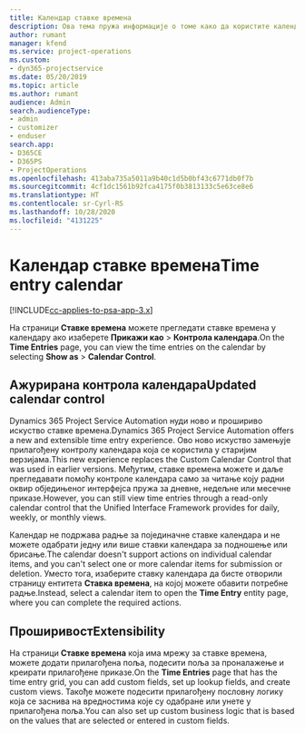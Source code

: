 ```yaml
---
title: Календар ставке времена
description: Ова тема пружа информације о томе како да користите календар ставке времена.
author: rumant
manager: kfend
ms.service: project-operations
ms.custom:
- dyn365-projectservice
ms.date: 05/20/2019
ms.topic: article
ms.author: rumant
audience: Admin
search.audienceType:
- admin
- customizer
- enduser
search.app:
- D365CE
- D365PS
- ProjectOperations
ms.openlocfilehash: 413aba735a5011a9b40c1d5b0bf43c6771db0f7b
ms.sourcegitcommit: 4cf1dc1561b92fca4175f0b3813133c5e63ce8e6
ms.translationtype: HT
ms.contentlocale: sr-Cyrl-RS
ms.lasthandoff: 10/28/2020
ms.locfileid: "4131225"
---
```

# <a name="time-entry-calendar"></a><span data-ttu-id="fb932-103">Календар ставке времена</span><span class="sxs-lookup"><span data-stu-id="fb932-103">Time entry calendar</span></span>

[!INCLUDE[cc-applies-to-psa-app-3.x](../includes/cc-applies-to-psa-app-3x.md)]

<span data-ttu-id="fb932-104">На страници **Ставке времена** можете прегледати ставке времена у календару ако изаберете **Прикажи као** \> **Контрола календара**.</span><span class="sxs-lookup"><span data-stu-id="fb932-104">On the **Time Entries** page, you can view the time entries on the calendar by selecting **Show as** \> **Calendar Control**.</span></span>

## <a name="updated-calendar-control"></a><span data-ttu-id="fb932-105">Ажурирана контрола календара</span><span class="sxs-lookup"><span data-stu-id="fb932-105">Updated calendar control</span></span>

<span data-ttu-id="fb932-106">Dynamics 365 Project Service Automation нуди ново и прошириво искуство ставке времена.</span><span class="sxs-lookup"><span data-stu-id="fb932-106">Dynamics 365 Project Service Automation offers a new and extensible time entry experience.</span></span> <span data-ttu-id="fb932-107">Ово ново искуство замењује прилагођену контролу календара која се користила у старијим верзијама.</span><span class="sxs-lookup"><span data-stu-id="fb932-107">This new experience replaces the Custom Calendar Control that was used in earlier versions.</span></span> <span data-ttu-id="fb932-108">Међутим, ставке времена можете и даље прегледавати помоћу контроле календара само за читање коју радни оквир обједињеног интерфејса пружа за дневне, недељне или месечне приказе.</span><span class="sxs-lookup"><span data-stu-id="fb932-108">However, you can still view time entries through a read-only calendar control that the Unified Interface Framework provides for daily, weekly, or monthly views.</span></span>

<span data-ttu-id="fb932-109">Календар не подржава радње за појединачне ставке календара и не можете одабрати једну или више ставки календара за подношење или брисање.</span><span class="sxs-lookup"><span data-stu-id="fb932-109">The calendar doesn't support actions on individual calendar items, and you can't select one or more calendar items for submission or deletion.</span></span> <span data-ttu-id="fb932-110">Уместо тога, изаберите ставку календара да бисте отворили страницу ентитета **Ставка времена**, на којој можете обавити потребне радње.</span><span class="sxs-lookup"><span data-stu-id="fb932-110">Instead, select a calendar item to open the **Time Entry** entity page, where you can complete the required actions.</span></span>

## <a name="extensibility"></a><span data-ttu-id="fb932-111">Проширивост</span><span class="sxs-lookup"><span data-stu-id="fb932-111">Extensibility</span></span>

<span data-ttu-id="fb932-112">На страници **Ставке времена** која има мрежу за ставке времена, можете додати прилагођена поља, подесити поља за проналажење и креирати прилагођене приказе.</span><span class="sxs-lookup"><span data-stu-id="fb932-112">On the **Time Entries** page that has the time entry grid, you can add custom fields, set up lookup fields, and create custom views.</span></span> <span data-ttu-id="fb932-113">Такође можете подесити прилагођену пословну логику која се заснива на вредностима које су одабране или унете у прилагођена поља.</span><span class="sxs-lookup"><span data-stu-id="fb932-113">You can also set up custom business logic that is based on the values that are selected or entered in custom fields.</span></span>
